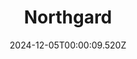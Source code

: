 ---
title: "Northgard"
id: 466560
date: 2024-12-05T00:00:09.520Z
link: games/steam/recent/northgard
image: http://media.steampowered.com/steamcommunity/public/images/apps/466560/f290db6bc98c8b40d01a13b9c99baaf705c6ac17.jpg
playtime_2weeks: 4
playtime_forever: 4
playtime_windows_forever: 0
playtime_mac_forever: 0
playtime_linux_forever: 4
playtime_deck_forever: 4
---